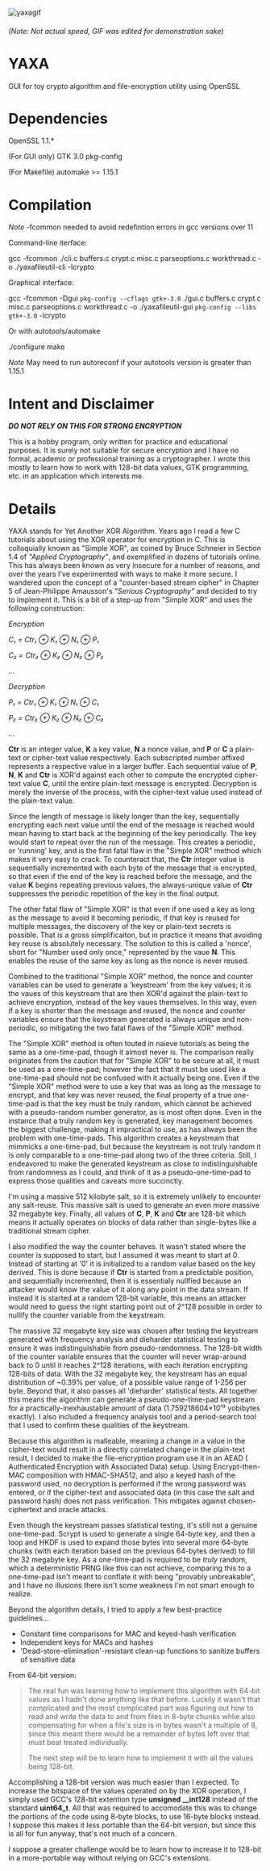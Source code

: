 ![yaxagif](https://user-images.githubusercontent.com/38168040/77262419-ec8cf400-6c52-11ea-95da-43f35cc80d9a.gif)

###### (Note: Not actual speed, GIF was edited for demonstration sake)

# YAXA
GUI for toy crypto algorithm and file-encryption utility using OpenSSL

# Dependencies
OpenSSL 1.1.*

(For GUI only)
GTK 3.0
pkg-config

(For Makefile)
automake >= 1.15.1

# Compilation

*Note* -fcommon needed to avoid redefintion errors in gcc versions over 11

Command-line iterface:

gcc -fcommon ./cli.c buffers.c crypt.c misc.c parseoptions.c workthread.c -o ./yaxafileutil-cli -lcrypto

Graphical interface:

gcc -fcommon -Dgui `pkg-config --cflags gtk+-3.0` ./gui.c buffers.c crypt.c misc.c parseoptions.c workthread.c -o ./yaxafileutil-gui `pkg-config --libs gtk+-3.0` -lcrypto

Or with autotools/automake

./configure
make

*Note* May need to run autoreconf if your autotools version is greater than 1.15.1

# Intent and Disclaimer

__*DO NOT RELY ON THIS FOR STRONG ENCRYPTION*__

This is a hobby program, only written for practice and educational purposes.  It is surely not suitable for secure encryption and I have no formal, academic or professional training as a cryptographer.  I wrote this mostly to learn how to work with 128-bit data values, GTK programming, etc. in an application which interests me.

# Details

YAXA stands for Yet Another XOR Algorithm.  Years ago I read a few C tutorials about using the XOR operator for encryption in C. This is colloquially known as "Simple XOR", as coined by Bruce Schneier in Section 1.4 of *"Applied Cryptography"*, and exemplified in dozens of tutorials online.  This has always been known as very insecure for a number of reasons, and over the years I've experimented with ways to make it more secure.  I wandered upon the concept of a "counter-based stream cipher" in Chapter 5 of Jean-Philippe Amausson's *"Serious Cryptography"* and decided to try to implement it.  This is a bit of a step-up from "Simple XOR" and uses the following construction:

*Encryption*

*C₁ = Ctr₁ ⊕ K₁ ⊕ N₁ ⊕ P₁*

*C₂ = Ctr₂ ⊕ K₂ ⊕ N₂ ⊕ P₂*

*...*

*Decryption*

*P₁ = Ctr₁ ⊕ K₁ ⊕ N₁ ⊕ C₁*

*P₂ = Ctr₂ ⊕ K₂ ⊕ N₂ ⊕ C₂*

*...*

**Ctr** is an integer value, **K** a key value, **N** a nonce value, and **P** or **C** a plain-text or cipher-text value respectively.  Each subscripted number affixed represents a respective value in a larger buffer. Each sequential value of **P**, **N**, **K** and **Ctr** is XOR'd against each other to compute the encrypted cipher-text value **C**, until the entire plain-text message is encrypted. Decryption is merely the inverse of the process, with the cipher-text value used instead of the plain-text value.

Since the length of message is likely longer than the key, sequentially encrypting each next value until the end of the message is reached would mean having to start back at the beginning of the key periodically.  The key would start to repeat over the run of the message. This creates a periodic, or 'running' key, and is the first fatal flaw in the "Simple XOR" method which makes it very easy to crack.  To counteract that, the **Ctr** integer value is sequentially incremented with each byte of the message that is encrypted, so that even if the end of the key is reached before the message, and the value **K** begins repeating previous values, the always-unique value of **Ctr** suppresses the periodic repetition of the key in the final output.

The other fatal flaw of "Simple XOR" is that even if one used a key as long as the message to avoid it becoming periodic, if that key is reused for multiple messages, the discovery of the key or plain-text secrets is possible.  That is a gross simplificaiton, but in practice it means that avoiding key reuse is absolutely necessary.  The solution to this is called a 'nonce', short for "Number used only once," represented by the vaue **N**.  This enables the reuse of the same key as long as the nonce is never reused.

Combined to the traditional "Simple XOR" method, the nonce and counter variables can be used to generate a 'keystream' from the key values; it is the vaues of this keystream that are then XOR'd against the plain-text to achieve encryption, instead of the key vaues themselves.  In this way, even if a key is shorter than the message and reused, the nonce and counter variables ensure that the keystream generated is always unique and non-periodic, so mitigating the two fatal flaws of the "Simple XOR" method.

The "Simple XOR" method is often touted in naieve tutorials as being the same as a one-time-pad, though it almost never is. The comparison really originates from the caution that for "Simple XOR" to be secure at all, it must be used as a one-time-pad; however the fact that it must be used like a one-time-pad should not be confused with it actually being one.  Even if the "Simple XOR" method were to use a key that was as long as the message to encrypt, and that key was never reused, the final property of a true one-time-pad is that the key must be truly random, which cannot be achieved with a pseudo-random number generator, as is most often done.  Even in the instance that a truly random key is generated, key management becomes the biggest challenge, making it impractical to use, as has always been the problem with one-time-pads.  This algorithm creates a keystream that mimmicks a one-time-pad, but because the keystream is not truly random it is only comparable to a one-time-pad along two of the three criteria.  Still, I endeavored to make the generated keystream as close to indistinguishable from randomness as I could, and think of it as a pseudo-one-time-pad to express those qualities and caveats more succinctly.

I'm using a massive 512 kilobyte salt, so it is extremely unlikely to encounter any salt-reuse.  This massive salt is used to generate an even more massive 32 megabyte key. Finally, all values of **C**, **P**, **K** and **Ctr** are 128-bit which means it actually operates on blocks of data rather than single-bytes like a traditional stream cipher.

I also modified the way the counter behaves. It wasn't stated where the counter is supposed to start, but I assumed it was meant to start at 0. Instead of starting at '0' it is initialized to a random value based on the key derived. This is done because if **Ctr** is started from a predictable position, and sequentially incremented, then it is essentialy nullfied because an attacker would know the value of it along any point in the data stream. If instead it is started at a random 128-bit variable, this means an attacker would need to guess the right starting point out of 2^128 possible in order to nullify the counter variable from the keystream.

The massive 32 megabyte key size was chosen after testing the keystream generated with frequency analysis and dieharder statistical testing to ensure it was indistinguishable from pseudo-randomness.  The 128-bit width of the counter variable ensures that the counter will never wrap-around back to 0 until it reaches 2^128 iterations, with each iteration encrypting 128-bits of data.  With the 32 megabyte key, the keystream has an equal distribution of ~0.39% per value, of a possible value range of 1-256 per byte.  Beyond that, it also passes all 'dieharder' statistical tests. All together this  means the algorithm can generate a pseudo-one-time-pad keystream for a practically-inexhaustable amount of data (1.759218604×10¹³ yobibytes exactly).  I also included a frequency analysis tool and a period-search tool that I used to confirm these qualities of the keystream.

Because this algorithm is malleable, meaning a change in a value in the cipher-text would result in a directly correlated change in the plain-text result, I decided to make the file-encryption program use it in an AEAD ( Authenticated Encryption with Associated Data) setup. Using Encrypt-then-MAC composition with HMAC-SHA512, and also a keyed hash of the password used, no decryption is performed if the wrong password was entered, or if the cipher-text and associated data (in this case the salt and password hash) does not pass verification.  This mitigates against chosen-ciphertext and oracle attacks.

Even though the keystream passes statistical testing, it's still not a genuine one-time-pad. Scrypt is used to generate a single 64-byte key, and then a loop and HKDF is used to expand those bytes into several more 64-byte chunks (with each iteration based on the previous 64-bytes derived) to fill the 32 megabyte key. As a one-time-pad is required to be *truly* random, which a deterministic PRNG like this can not achieve, comparing this to a one-time-pad isn't meant to conflate it with being "provably unbreakable", and I have no illusions there isn't some weakness I'm not smart enough to realize.

Beyond the algorithm details, I tried to apply a few best-practice guidelines...
* Constant time comparisons for MAC and keyed-hash verification
* Independent keys for MACs and hashes
* 'Dead-store-elimination'-resistant clean-up functions to sanitize buffers of sensitive data

From 64-bit version:

> The real fun was learning how to implement this algorithm with 64-bit values as I hadn't done anything like that before. Luckily it wasn't that complicated and the most complicated part was figuring out how to read and write the data to and from files in 8-byte chunks whlie also compensating for when a file's size is in bytes wasn't a multiple of 8, since this meant there would be a remainder of bytes left over that must beat treated individually.
>
> The next step will be to learn how to implement it with all the values being 128-bit.

Accomplishing a 128-bit version was much easier than I expected.  To increase the bitspace of the values operated on by the XOR operation, I simply used GCC's 128-bit extention type **unsigned __int128** instead of the standard **uint64_t**.  All that was required to accomodate this was to change the portions of the code using 8-byte blocks, to use 16-byte blocks instead.  I suppose this makes it less portable than the 64-bit version, but since this is all for fun anyway, that's not much of a concern.

I suppose a greater challenge would be to learn how to increase it to 128-bit in a more-portable way without relying on GCC's extensions.
